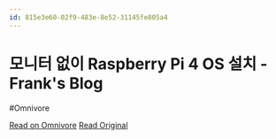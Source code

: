```yaml
---
id: 815e3e60-02f9-483e-8e52-31145fe805a4
---
```


# 모니터 없이 Raspberry Pi 4 OS 설치 - Frank's Blog
#Omnivore

[Read on Omnivore](https://omnivore.app/me/raspberry-pi-4-os-frank-s-blog-18dd4cc0867)
[Read Original](https://blog.advenoh.pe.kr/linux/Raspberry-Pi4-OS-%EC%84%A4%EC%B9%98/)

